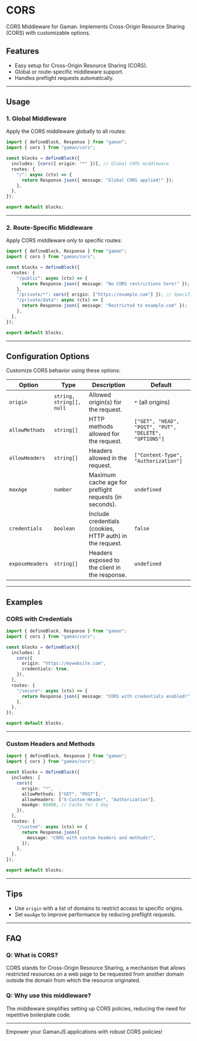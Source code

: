 # CORS

CORS Middleware for Gaman. Implements Cross-Origin Resource Sharing (CORS) with customizable options.

## Features

* Easy setup for Cross-Origin Resource Sharing (CORS).
* Global or route-specific middleware support.
* Handles preflight requests automatically.

---

## Usage

### 1. **Global Middleware**

Apply the CORS middleware globally to all routes:

```ts
import { defineBlock, Response } from "gaman";
import { cors } from "gaman/cors";

const blocks = defineBlock({
  includes: [cors({ origin: "*" })], // Global CORS middleware
  routes: {
    "/": async (ctx) => {
      return Response.json({ message: "Global CORS applied!" });
    },
  },
});

export default blocks;
```

---

### 2. **Route-Specific Middleware**

Apply CORS middleware only to specific routes:

```ts
import { defineBlock, Response } from "gaman";
import { cors } from "gaman/cors";

const blocks = defineBlock({
  routes: {
    "/public": async (ctx) => {
      return Response.json({ message: "No CORS restrictions here!" });
    },
    "/private/*": cors({ origin: ["https://example.com"] }), // Specific middleware
    "/private/data": async (ctx) => {
      return Response.json({ message: "Restricted to example.com" });
    },
  },
});

export default blocks;
```

---

## Configuration Options

Customize CORS behavior using these options:

| Option          | Type                     | Description                                              | Default                                               |
| --------------- | ------------------------ | -------------------------------------------------------- | ----------------------------------------------------- |
| `origin`        | `string, string[], null` | Allowed origin(s) for the request.                       | `*` (all origins)                                     |
| `allowMethods`  | `string[]`               | HTTP methods allowed for the request.                    | `["GET", "HEAD", "POST", "PUT", "DELETE", "OPTIONS"]` |
| `allowHeaders`  | `string[]`               | Headers allowed in the request.                          | `["Content-Type", "Authorization"]`                   |
| `maxAge`        | `number`                 | Maximum cache age for preflight requests (in seconds).   | `undefined`                                           |
| `credentials`   | `boolean`                | Include credentials (cookies, HTTP auth) in the request. | `false`                                               |
| `exposeHeaders` | `string[]`               | Headers exposed to the client in the response.           | `undefined`                                           |

---

## Examples

### **CORS with Credentials**

```ts
import { defineBlock, Response } from "gaman";
import { cors } from "gaman/cors";

const blocks = defineBlock({
  includes: [
    cors({
      origin: "https://mywebsite.com",
      credentials: true,
    }),
  ],
  routes: {
    "/secure": async (ctx) => {
      return Response.json({ message: "CORS with credentials enabled!" });
    },
  },
});

export default blocks;
```

---

### **Custom Headers and Methods**

```ts
import { defineBlock, Response } from "gaman";
import { cors } from "gaman/cors";

const blocks = defineBlock({
  includes: [
    cors({
      origin: "*",
      allowMethods: ["GET", "POST"],
      allowHeaders: ["X-Custom-Header", "Authorization"],
      maxAge: 86400, // Cache for 1 day
    }),
  ],
  routes: {
    "/custom": async (ctx) => {
      return Response.json({
        message: "CORS with custom headers and methods!",
      });
    },
  },
});

export default blocks;
```

---

## Tips

* Use `origin` with a list of domains to restrict access to specific origins.
* Set `maxAge` to improve performance by reducing preflight requests.

---

## FAQ

### **Q: What is CORS?**

CORS stands for Cross-Origin Resource Sharing, a mechanism that allows restricted resources on a web page to be requested from another domain outside the domain from which the resource originated.

### **Q: Why use this middleware?**

The middleware simplifies setting up CORS policies, reducing the need for repetitive boilerplate code.

---

Empower your GamanJS applications with robust CORS policies!
